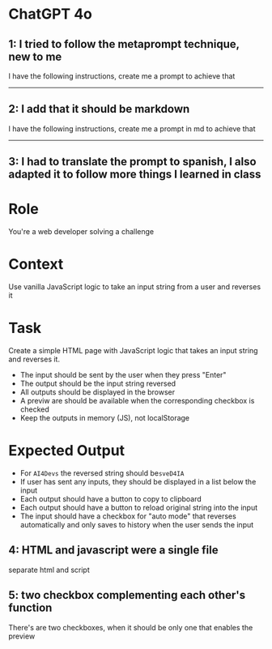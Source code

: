 # ChatGPT 4o

## 1: I tried to follow the metaprompt technique, new to me

I have the following instructions, create me a prompt to achieve that

<Pastes README.md>

---

## 2: I add that it should be markdown

I have the following instructions, create me a prompt in md to achieve that

---

<Pastes README.md>

## 3: I had to translate the prompt to spanish, I also adapted it to follow more things I learned in class

# Role

You're a web developer solving a challenge

# Context

Use vanilla JavaScript logic to take an input string from a user and reverses it

# Task

Create a simple HTML page with JavaScript logic that takes an input string and reverses it.

- The input should be sent by the user when they press "Enter"
- The output should be the input string reversed
- All outputs should be displayed in the browser
- A previw are should be available when the corresponding checkbox is checked
- Keep the outputs in memory (JS), not localStorage

# Expected Output

- For `AI4Devs` the reversed string should be`sveD4IA`
- If user has sent any inputs, they should be displayed in a list below the input
- Each output should have a button to copy to clipboard
- Each output should have a button to reload original string into the input
- The input should have a checkbox for "auto mode" that reverses automatically and only saves to history when the user sends the input

## 4: HTML and javascript were a single file

separate html and script

## 5: two checkbox complementing each other's function

There's are two checkboxes, when it should be only one that enables the preview
